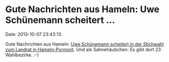 Gute Nachrichten aus Hameln: Uwe Schünemann scheitert \...
==========================================================

Date: 2013-10-07 23:43:13

Gute Nachrichten aus Hameln: [Uwe Schünemann scheitert in der Stichwahl
zum Landrat in
Hameln-Pyrmont](http://www.haz.de/Nachrichten/Der-Norden/Uebersicht/Schuenemann-scheitert-in-Hameln).
Und als Sahnehäubchen: Es gibt dort 23 Wahlbezirke. :-)
